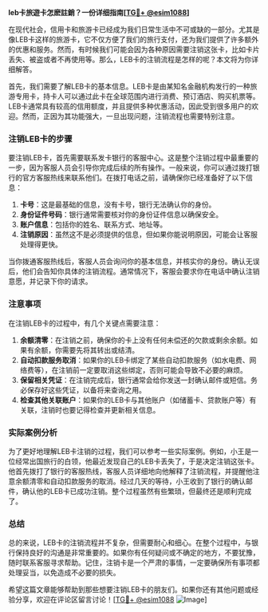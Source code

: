 **leb卡旅遊卡怎麽註銷？一份详细指南[[TG💪+ @esim1088](https://t.me/s/esim1088)]**

在现代社会，信用卡和旅游卡已经成为我们日常生活中不可或缺的一部分。尤其是像LEB卡这样的旅游卡，它不仅方便了我们的旅行支付，还为我们提供了许多额外的优惠和服务。然而，有时候我们可能会因为各种原因需要注销这张卡，比如卡片丢失、被盗或者不再使用等。那么，LEB卡的注销流程是怎样的呢？本文将为你详细解答。

首先，我们需要了解LEB卡的基本信息。LEB卡是由某知名金融机构发行的一种旅游专用卡，持卡人可以通过此卡在全球范围内进行消费、预订酒店、购买机票等。LEB卡通常具有较高的信用额度，并且提供多种优惠活动，因此受到很多用户的欢迎。然而，正因为其功能强大，一旦出现问题，注销流程也需要特别注意。

### 注销LEB卡的步骤

要注销LEB卡，首先需要联系发卡银行的客服中心。这是整个注销过程中最重要的一步，因为客服人员会引导你完成后续的所有操作。一般来说，你可以通过拨打银行的官方客服热线来联系他们。在拨打电话之前，请确保你已经准备好了以下信息：

1. **卡号**：这是最基础的信息，没有卡号，银行无法确认你的身份。
2. **身份证件号码**：银行通常需要核对你的身份证件信息以确保安全。
3. **账户信息**：包括你的姓名、联系方式、地址等。
4. **注销原因**：虽然这不是必须提供的信息，但如果你能说明原因，可能会让客服处理得更快。

当你拨通客服热线后，客服人员会询问你的基本信息，并核实你的身份。确认无误后，他们会告知你具体的注销流程。通常情况下，客服会要求你在电话中确认注销意愿，并记录下你的请求。

### 注意事项

在注销LEB卡的过程中，有几个关键点需要注意：

1. **余额清零**：在注销之前，确保你的卡上没有任何未偿还的欠款或剩余余额。如果有余额，你需要先将其转出或结清。
2. **自动扣款服务取消**：如果你的LEB卡绑定了某些自动扣款服务（如水电费、网络费等），在注销前一定要取消这些绑定，否则可能会导致不必要的麻烦。
3. **保留相关凭证**：在注销完成后，银行通常会给你发送一封确认邮件或短信。务必保存好这些凭证，以备将来查询之用。
4. **检查其他关联账户**：如果你的LEB卡与其他账户（如储蓄卡、贷款账户等）有关联，注销时也要记得检查并更新相关信息。

### 实际案例分析

为了更好地理解LEB卡注销的过程，我们可以参考一些实际案例。例如，小王是一位经常出国旅行的白领，他最近发现自己的LEB卡丢失了，于是决定注销这张卡。他首先拨打了银行的客服热线，客服人员详细地向他解释了注销流程，并提醒他注意余额清零和自动扣款服务的取消。经过几天的等待，小王收到了银行的确认邮件，确认他的LEB卡已成功注销。整个过程虽然有些繁琐，但最终还是顺利完成了。

### 总结

总的来说，LEB卡的注销流程并不复杂，但需要耐心和细心。在整个过程中，与银行保持良好的沟通是非常重要的。如果你有任何疑问或不确定的地方，不要犹豫，随时联系客服寻求帮助。记住，注销卡是一个严肃的事情，一定要确保所有事项都处理妥当，以免造成不必要的损失。

希望这篇文章能够帮助到那些想要注销LEB卡的朋友们。如果你还有其他问题或经验分享，欢迎在评论区留言讨论！[[TG💪+ @esim1088](https://t.me/s/esim1088) ![Image](https://i.postimg.cc/4NQfJmqS/Snipaste-2025-05-13-00-14-12.png)]
